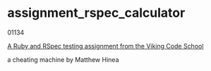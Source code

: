 # assignment_rspec_calculator

01134

[A Ruby and RSpec testing assignment from the Viking Code School](http://www.vikingcodeschool.com)


a cheating machine by Matthew Hinea

